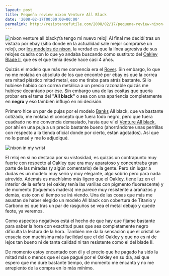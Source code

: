 ```yaml
---
layout: post
title: Pequeña review nixon Venture All Black
date: '2008-02-17T00:00:00+00:00'
permalink: http://resistancefutile.com/2008/02/17/pequena-review-nixon-venture-all-black/
---
```

<img src='http://resistancefutile.com/wp-content/zz56b24b8e.jpg' class="derecha_borde" alt='nixon venture all black' />¡Ya tengo mi nuevo reloj! Al final me decidí tras un vistazo por ebay (sitio donde en la actualidad sale mejor comprarse un reloj), por <a href="http://es.nixonnow.com/mens-watches/">los modelos de nixon</a>, la verdad es que la línea agresiva de sus relojes cuadra con lo que yo andaba buscando como sustituto del <a href="http://oakley.com/pd/4167">Oakley Blade II</a>, que es el que tenía desde hace casi 4 años. 

Quizás el modelo que más me convencía era el <a href="http://www.backcountry.com/store/NIX0122/Nixon-The-Rover-Watch.html?mv_tmp_session=1">Rover</a>. Sin embargo, lo que no me molaba en absoluto de los que encontré por ebay es que la correa era mitad plástico mitad metal, eso me tiraba para atrás bastante. Si lo hubiese habido con correa metálica a un precio razonable quizás me hubiese decantado por ése. Sin embargo una de las cositas que quería probar era el tema del <strong>"All black"</strong> o sea con una apariencia completamente en <strong>negro</strong> y eso también influyó en mi decisión. 

Primero hice un par de pujas por el modelo <a href="http://www.nixonnow.com/watches/mens/the-banks-A060.html">Banks</a> All black, que va bastante cotizado, me molaba el concepto que fuera todo negro, pero que fuera cuadrado no me convencía demasiado, hasta que ví el <a href="http://www.milosport.com/NIXON__VENTURE_ALL_BLACK_WATCH_p44474.htm">Venture All black</a>, por ahí en una puja a un precio bastante bueno (ahorrándome unas perrillas con respecto a la tienda oficial donde por cierto, están agotados).  Así que no lo pensé y me lo adjudiqué.
<!--more-->
<img src='http://resistancefutile.com/wp-content/zz63ea5681.jpg' class="centro_borde" alt='nixon in my wrist' />

El reloj en sí no destaca por su vistosidad, es quizás un contrapunto muy fuerte con respecto al Oakley que era muy aparatoso y concentraba gran parte de las miradas (y algún comentario) de la gente. Pero sin lugar a dudas es un modelo muy serio y muy elegante, algo sobrio pero para nada atrevido. Además es muchísimo más ligero que el Oakley, tiene luz en el interior de la esfera (el oakley tenía las varillas con pigmento fluorescente) y de momento (toquemos madera) me parece muy resistente a arañazos y demás, esto con el tiempo se irá viendo. Una de las cosas que más me asustan de haber elegido un modelo All black con cobertura de Titanio y Carbono es que tras un par de rasguños se vea el metal debajo y quede feote, ya veremos.

Como aspectos negativos está el hecho de que hay que fijarse bastante para saber la hora con exactitud pues que sea completamente negro dificulta la lectura de la hora. También me da la sensación que el cristal se ensucia con muchísima más facilidad que el del Oakley y que no es ni de lejos tan bueno ni de tanta calidad ni tan resistente como el del blade II. 

De momento estoy encantado con él y el precio que he pagado ha sido la mitad más o menos que el que pagué por el Oakley en su día, así que espero que me dure bastante tiempo, de momento me encanta y no me arrepiento de la compra en lo más mínimo.
